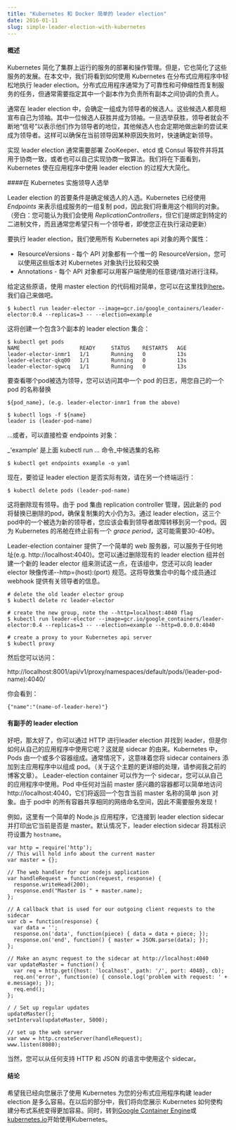 ```yaml
---
title: "Kubernetes 和 Docker 简单的 leader election"
date: 2016-01-11
slug: simple-leader-election-with-kubernetes
---
```

<!--
title: " Simple leader election with Kubernetes and Docker "
date: 2016-01-11
slug: simple-leader-election-with-kubernetes
-->

<!--
####  Overview

Kubernetes simplifies the deployment and operational management of services running on clusters. However, it also simplifies the development of these services. In this post we'll see how you can use Kubernetes to easily perform leader election in your distributed application. Distributed applications usually replicate the tasks of a service for reliability and scalability, but often it is necessary to designate one of the replicas as the leader who is responsible for coordination among all of the replicas.
-->
#### 概述

Kubernetes 简化了集群上运行的服务的部署和操作管理。但是，它也简化了这些服务的发展。在本文中，我们将看到如何使用 Kubernetes 在分布式应用程序中轻松地执行 leader election。分布式应用程序通常为了可靠性和可伸缩性而复制服务的任务，但通常需要指定其中一个副本作为负责所有副本之间协调的负责人。

<!--
Typically in leader election, a set of candidates for becoming leader is identified. These candidates all race to declare themselves the leader. One of the candidates wins and becomes the leader. Once the election is won, the leader continually "heartbeats" to renew their position as the leader, and the other candidates periodically make new attempts to become the leader. This ensures that a new leader is identified quickly, if the current leader fails for some reason.
-->

通常在 leader election 中，会确定一组成为领导者的候选人。这些候选人都竞相宣布自己为领袖。其中一位候选人获胜并成为领袖。一旦选举获胜，领导者就会不断地“信号”以表示他们作为领导者的地位，其他候选人也会定期地做出新的尝试来成为领导者。这样可以确保在当前领导因某种原因失败时，快速确定新领导。

<!--
Implementing leader election usually requires either deploying software such as ZooKeeper, etcd or Consul and using it for consensus, or alternately, implementing a consensus algorithm on your own. We will see below that Kubernetes makes the process of using leader election in your application significantly easier.

####  Implementing leader election in Kubernetes
-->

实现 leader election 通常需要部署 ZooKeeper、etcd 或 Consul 等软件并将其用于协商一致，或者也可以自己实现协商一致算法。我们将在下面看到，Kubernetes 使在应用程序中使用 leader election 的过程大大简化。

####在 Kubernetes 实施领导人选举

<!--
The first requirement in leader election is the specification of the set of candidates for becoming the leader. Kubernetes already uses _Endpoints_ to represent a replicated set of pods that comprise a service, so we will re-use this same object. (aside: You might have thought that we would use _ReplicationControllers_, but they are tied to a specific binary, and generally you want to have a single leader even if you are in the process of performing a rolling update)

To perform leader election, we use two properties of all Kubernetes API objects:
-->

Leader election 的首要条件是确定候选人的人选。Kubernetes 已经使用 _Endpoints_ 来表示组成服务的一组复制 pod，因此我们将重用这个相同的对象。（旁白：您可能认为我们会使用 _ReplicationControllers_，但它们是绑定到特定的二进制文件，而且通常您希望只有一个领导者，即使您正在执行滚动更新）

要执行 leader election，我们使用所有 Kubernetes api 对象的两个属性：

<!--
* ResourceVersions - Every API object has a unique ResourceVersion, and you can use these versions to perform compare-and-swap on Kubernetes objects
* Annotations - Every API object can be annotated with arbitrary key/value pairs to be used by clients.

Given these primitives, the code to use master election is relatively straightforward, and you can find it [here][1]. Let's run it ourselves.
-->

* ResourceVersions - 每个 API 对象都有一个惟一的 ResourceVersion，您可以使用这些版本对 Kubernetes 对象执行比较和交换
* Annotations - 每个 API 对象都可以用客户端使用的任意键/值对进行注释。

给定这些原语，使用 master election 的代码相对简单，您可以在这里找到[here][1]。我们自己来做吧。

<!--
```
$ kubectl run leader-elector --image=gcr.io/google_containers/leader-elector:0.4 --replicas=3 -- --election=example
```

This creates a leader election set with 3 replicas:

```
$ kubectl get pods
NAME                   READY     STATUS    RESTARTS   AGE
leader-elector-inmr1   1/1       Running   0          13s
leader-elector-qkq00   1/1       Running   0          13s
leader-elector-sgwcq   1/1       Running   0          13s
```
-->

```
$ kubectl run leader-elector --image=gcr.io/google_containers/leader-elector:0.4 --replicas=3 -- --election=example
```

这将创建一个包含3个副本的 leader election 集合：

```
$ kubectl get pods
NAME                   READY     STATUS    RESTARTS   AGE
leader-elector-inmr1   1/1       Running   0          13s
leader-elector-qkq00   1/1       Running   0          13s
leader-elector-sgwcq   1/1       Running   0          13s
```

<!--
To see which pod was chosen as the leader, you can access the logs of one of the pods, substituting one of your own pod's names in place of

```
${pod_name}, (e.g. leader-elector-inmr1 from the above)

$ kubectl logs -f ${name}
leader is (leader-pod-name)
```
… Alternately, you can inspect the endpoints object directly:
-->

要查看哪个pod被选为领导，您可以访问其中一个 pod 的日志，用您自己的一个 pod 的名称替换

```
${pod_name}, (e.g. leader-elector-inmr1 from the above)

$ kubectl logs -f ${name}
leader is (leader-pod-name)
```
…或者，可以直接检查 endpoints 对象：

<!--
_'example' is the name of the candidate set from the above kubectl run … command_
```
$ kubectl get endpoints example -o yaml
```
Now to validate that leader election actually works, in a different terminal, run:

```
$ kubectl delete pods (leader-pod-name)
```
-->

_'example' 是上面 kubectl run … 命令_中候选集的名称
```
$ kubectl get endpoints example -o yaml
```
现在，要验证 leader election 是否实际有效，请在另一个终端运行：
```
$ kubectl delete pods (leader-pod-name)
```

<!--
This will delete the existing leader. Because the set of pods is being managed by a replication controller, a new pod replaces the one that was deleted, ensuring that the size of the replicated set is still three. Via leader election one of these three pods is selected as the new leader, and you should see the leader failover to a different pod. Because pods in Kubernetes have a _grace period_ before termination, this may take 30-40 seconds.

The leader-election container provides a simple webserver that can serve on any address (e.g. http://localhost:4040). You can test this out by deleting the existing leader election group and creating a new one where you additionally pass in a --http=(host):(port) specification to the leader-elector image. This causes each member of the set to serve information about the leader via a webhook.
-->

这将删除现有领导。由于 pod 集由 replication controller 管理，因此新的 pod 将替换已删除的pod，确保复制集的大小仍为3。通过 leader election，这三个pod中的一个被选为新的领导者，您应该会看到领导者故障转移到另一个pod。因为 Kubernetes 的吊舱在终止前有一个 _grace period_，这可能需要30-40秒。

Leader-election container 提供了一个简单的 web 服务器，可以服务于任何地址(e.g. http://localhost:4040)。您可以通过删除现有的 leader election 组并创建一个新的 leader elector 组来测试这一点，在该组中，您还可以向 leader elector 映像传递--http=(host):(port) 规范。这将导致集合中的每个成员通过 webhook 提供有关领导者的信息。

<!--
```
# delete the old leader elector group
$ kubectl delete rc leader-elector

# create the new group, note the --http=localhost:4040 flag
$ kubectl run leader-elector --image=gcr.io/google_containers/leader-elector:0.4 --replicas=3 -- --election=example --http=0.0.0.0:4040

# create a proxy to your Kubernetes api server
$ kubectl proxy
```
-->

```
# delete the old leader elector group
$ kubectl delete rc leader-elector

# create the new group, note the --http=localhost:4040 flag
$ kubectl run leader-elector --image=gcr.io/google_containers/leader-elector:0.4 --replicas=3 -- --election=example --http=0.0.0.0:4040

# create a proxy to your Kubernetes api server
$ kubectl proxy
```

<!--
You can then access:


http://localhost:8001/api/v1/proxy/namespaces/default/pods/(leader-pod-name):4040/


And you will see:

```
{"name":"(name-of-leader-here)"}
```
####  Leader election with sidecars
-->

然后您可以访问：




http://localhost:8001/api/v1/proxy/namespaces/default/pods/(leader-pod-name):4040/




你会看到：

```
{"name":"(name-of-leader-here)"}
```
####  有副手的 leader election

<!--
Ok, that's great, you can do leader election and find out the leader over HTTP, but how can you use it from your own application? This is where the notion of sidecars come in. In Kubernetes, Pods are made up of one or more containers. Often times, this means that you add sidecar containers to your main application to make up a Pod. (for a much more detailed treatment of this subject see my earlier blog post).

The leader-election container can serve as a sidecar that you can use from your own application. Any container in the Pod that's interested in who the current master is can simply access http://localhost:4040 and they'll get back a simple JSON object that contains the name of the current master. Since all containers in a Pod share the same network namespace, there's no service discovery required!
-->

好吧，那太好了，你可以通过 HTTP 进行leader election 并找到 leader，但是你如何从自己的应用程序中使用它呢？这就是 sidecar 的由来。Kubernetes  中，Pods 由一个或多个容器组成。通常情况下，这意味着您将 sidecar containers 添加到主应用程序中以组成 pod。（关于这个主题的更详细的处理，请参阅我之前的博客文章）。
Leader-election container 可以作为一个 sidecar，您可以从自己的应用程序中使用。Pod 中任何对当前 master 感兴趣的容器都可以简单地访问http://localhost:4040，它们将返回一个包含当前 master 名称的简单 json 对象。由于 pod中 的所有容器共享相同的网络命名空间，因此不需要服务发现！

<!--
For example, here is a simple Node.js application that connects to the leader election sidecar and prints out whether or not it is currently the master. The leader election sidecar sets its identifier to `hostname` by default.

```
var http = require('http');
// This will hold info about the current master
var master = {};

// The web handler for our nodejs application
var handleRequest = function(request, response) {
  response.writeHead(200);
  response.end("Master is " + master.name);
};

// A callback that is used for our outgoing client requests to the sidecar
var cb = function(response) {
  var data = '';
  response.on('data', function(piece) { data = data + piece; });
  response.on('end', function() { master = JSON.parse(data); });
};

// Make an async request to the sidecar at http://localhost:4040
var updateMaster = function() {
  var req = http.get({host: 'localhost', path: '/', port: 4040}, cb);
  req.on('error', function(e) { console.log('problem with request: ' + e.message); });
  req.end();
};

/ / Set up regular updates
updateMaster();
setInterval(updateMaster, 5000);

// set up the web server
var www = http.createServer(handleRequest);
www.listen(8080);
```
Of course, you can use this sidecar from any language that you choose that supports HTTP and JSON.
-->

例如，这里有一个简单的 Node.js 应用程序，它连接到 leader election sidecar 并打印出它当前是否是 master。默认情况下，leader election sidecar 将其标识符设置为 `hostname`。

```
var http = require('http');
// This will hold info about the current master
var master = {};

// The web handler for our nodejs application
var handleRequest = function(request, response) {
  response.writeHead(200);
  response.end("Master is " + master.name);
};

// A callback that is used for our outgoing client requests to the sidecar
var cb = function(response) {
  var data = '';
  response.on('data', function(piece) { data = data + piece; });
  response.on('end', function() { master = JSON.parse(data); });
};

// Make an async request to the sidecar at http://localhost:4040
var updateMaster = function() {
  var req = http.get({host: 'localhost', path: '/', port: 4040}, cb);
  req.on('error', function(e) { console.log('problem with request: ' + e.message); });
  req.end();
};

/ / Set up regular updates
updateMaster();
setInterval(updateMaster, 5000);

// set up the web server
var www = http.createServer(handleRequest);
www.listen(8080);
```
当然，您可以从任何支持 HTTP 和 JSON 的语言中使用这个 sidecar。

<!--
#### Conclusion


Hopefully I've shown you how easy it is to build leader election for your distributed application using Kubernetes. In future installments we'll show you how Kubernetes is making building distributed systems even easier. In the meantime, head over to [Google Container Engine][2] or [kubernetes.io][3] to get started with Kubernetes.

[1]: https://github.com/kubernetes/contrib/pull/353
[2]: https://cloud.google.com/container-engine/
[3]: http://kubernetes.io/
-->

#### 结论


希望我已经向您展示了使用 Kubernetes 为您的分布式应用程序构建 leader election 是多么容易。在以后的部分中，我们将向您展示 Kubernetes 如何使构建分布式系统变得更加容易。同时，转到[Google Container Engine][2]或[kubernetes.io][3]开始使用Kubernetes。

[1]: https://github.com/kubernetes/contrib/pull/353
[2]: https://cloud.google.com/container-engine/
[3]: http://kubernetes.io/